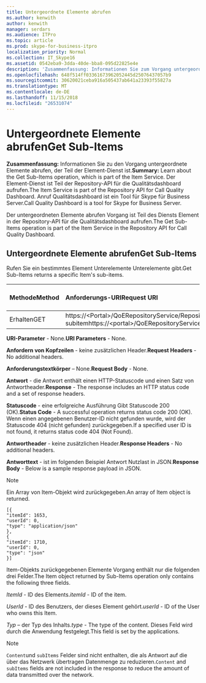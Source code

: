 ```yaml
---
title: Untergeordnete Elemente abrufen
ms.author: kenwith
author: kenwith
manager: serdars
ms.audience: ITPro
ms.topic: article
ms.prod: skype-for-business-itpro
localization_priority: Normal
ms.collection: IT_Skype16
ms.assetid: 0542eba9-3dda-40de-bba8-095d22825e4e
description: 'Zusammenfassung: Informationen Sie zum Vorgang untergeordnete Elemente abrufen, der Teil der Element-Dienst ist. Der Element-Dienst ist Teil der Repository-API für die Qualitätsdashboard aufrufen. Anruf Qualitätsdashboard ist ein Tool für Skype für Business Server.'
ms.openlocfilehash: 648f514ff03361673962052445d25076437057b9
ms.sourcegitcommit: 30620021ceba916a505437ab641a23393f55827a
ms.translationtype: MT
ms.contentlocale: de-DE
ms.lasthandoff: 11/15/2018
ms.locfileid: "26531074"
---
```

# <a name="get-sub-items"></a><span data-ttu-id="5b8d3-105">Untergeordnete Elemente abrufen</span><span class="sxs-lookup"><span data-stu-id="5b8d3-105">Get Sub-Items</span></span>
 
<span data-ttu-id="5b8d3-106">**Zusammenfassung:** Informationen Sie zu den Vorgang untergeordnete Elemente abrufen, der Teil der Element-Dienst ist.</span><span class="sxs-lookup"><span data-stu-id="5b8d3-106">**Summary:** Learn about the Get Sub-Items operation, which is part of the Item Service.</span></span> <span data-ttu-id="5b8d3-107">Der Element-Dienst ist Teil der Repository-API für die Qualitätsdashboard aufrufen.</span><span class="sxs-lookup"><span data-stu-id="5b8d3-107">The Item Service is part of the Repository API for Call Quality Dashboard.</span></span> <span data-ttu-id="5b8d3-108">Anruf Qualitätsdashboard ist ein Tool für Skype für Business Server.</span><span class="sxs-lookup"><span data-stu-id="5b8d3-108">Call Quality Dashboard is a tool for Skype for Business Server.</span></span>
  
<span data-ttu-id="5b8d3-109">Der untergeordneten Elemente abrufen Vorgang ist Teil des Diensts Element in der Repository-API für die Qualitätsdashboard aufrufen.</span><span class="sxs-lookup"><span data-stu-id="5b8d3-109">The Get Sub-Items operation is part of the Item Service in the Repository API for Call Quality Dashboard.</span></span>
  
## <a name="get-sub-items"></a><span data-ttu-id="5b8d3-110">Untergeordnete Elemente abrufen</span><span class="sxs-lookup"><span data-stu-id="5b8d3-110">Get Sub-Items</span></span>

<span data-ttu-id="5b8d3-111">Rufen Sie ein bestimmtes Element Unterelemente Unterelemente gibt.</span><span class="sxs-lookup"><span data-stu-id="5b8d3-111">Get Sub-Items returns a specific Item's sub-items.</span></span>
  

|<span data-ttu-id="5b8d3-112">**Methode**</span><span class="sxs-lookup"><span data-stu-id="5b8d3-112">**Method**</span></span>|<span data-ttu-id="5b8d3-113">**Anforderungs-URI**</span><span class="sxs-lookup"><span data-stu-id="5b8d3-113">**Request URI**</span></span>|<span data-ttu-id="5b8d3-114">**HTTP-Version**</span><span class="sxs-lookup"><span data-stu-id="5b8d3-114">**HTTP Version**</span></span>|
|:-----|:-----|:-----|
|<span data-ttu-id="5b8d3-115">Erhalten</span><span class="sxs-lookup"><span data-stu-id="5b8d3-115">GET</span></span>  <br/> |<span data-ttu-id="5b8d3-116">https://\<Portal\>/QoERepositoryService/Repository/Element / {ItemId} / subitem</span><span class="sxs-lookup"><span data-stu-id="5b8d3-116">https://\<portal\>/QoERepositoryService/repository/item/{itemId}/subitem</span></span>  <br/> |<span data-ttu-id="5b8d3-117">HTTP/1.1</span><span class="sxs-lookup"><span data-stu-id="5b8d3-117">HTTP/1.1</span></span>  <br/> |
   
 <span data-ttu-id="5b8d3-118">**URI-Parameter** - None.</span><span class="sxs-lookup"><span data-stu-id="5b8d3-118">**URI Parameters** - None.</span></span>
  
 <span data-ttu-id="5b8d3-119">**Anfordern von Kopfzeilen** - keine zusätzlichen Header.</span><span class="sxs-lookup"><span data-stu-id="5b8d3-119">**Request Headers** - No additional headers.</span></span>
  
 <span data-ttu-id="5b8d3-120">**Anforderungstextkörper** – None.</span><span class="sxs-lookup"><span data-stu-id="5b8d3-120">**Request Body** - None.</span></span>
  
 <span data-ttu-id="5b8d3-121">**Antwort** - die Antwort enthält einen HTTP-Statuscode und einen Satz von Antwortheader.</span><span class="sxs-lookup"><span data-stu-id="5b8d3-121">**Response** - The response includes an HTTP status code and a set of response headers.</span></span>
  
 <span data-ttu-id="5b8d3-122">**Statuscode** - eine erfolgreiche Ausführung Gibt Statuscode 200 (OK).</span><span class="sxs-lookup"><span data-stu-id="5b8d3-122">**Status Code** - A successful operation returns status code 200 (OK).</span></span> <span data-ttu-id="5b8d3-123">Wenn einen angegebenen Benutzer-ID nicht gefunden wurde, wird der Statuscode 404 (nicht gefunden) zurückgegeben.</span><span class="sxs-lookup"><span data-stu-id="5b8d3-123">If a specified user ID is not found, it returns status code 404 (Not Found).</span></span>
  
 <span data-ttu-id="5b8d3-124">**Antwortheader** - keine zusätzlichen Header.</span><span class="sxs-lookup"><span data-stu-id="5b8d3-124">**Response Headers** - No additional headers.</span></span>
  
 <span data-ttu-id="5b8d3-125">**Antworttext** - ist im folgenden Beispiel Antwort Nutzlast in JSON.</span><span class="sxs-lookup"><span data-stu-id="5b8d3-125">**Response Body** - Below is a sample response payload in JSON.</span></span>
  
> [!NOTE]
> <span data-ttu-id="5b8d3-126">Ein Array von Item-Objekt wird zurückgegeben.</span><span class="sxs-lookup"><span data-stu-id="5b8d3-126">An array of Item object is returned.</span></span> 
  
```
[{
"itemId": 1653,
"userId": 0,
"type": "application/json"
},
{
"itemId": 1710,
"userId": 0,
"type": "json"
}]
```

<span data-ttu-id="5b8d3-127">Item-Objekts zurückgegebenen Elemente Vorgang enthält nur die folgenden drei Felder.</span><span class="sxs-lookup"><span data-stu-id="5b8d3-127">The Item object returned by Sub-Items operation only contains the following three fields.</span></span> 
  
 <span data-ttu-id="5b8d3-128">*ItemId* - ID des Elements.</span><span class="sxs-lookup"><span data-stu-id="5b8d3-128">*itemId*  - ID of the item.</span></span>
  
 <span data-ttu-id="5b8d3-129">*UserId* - ID des Benutzers, der dieses Element gehört.</span><span class="sxs-lookup"><span data-stu-id="5b8d3-129">*userId*  - ID of the User who owns this Item.</span></span>
  
 <span data-ttu-id="5b8d3-130">*Typ* – der Typ des Inhalts.</span><span class="sxs-lookup"><span data-stu-id="5b8d3-130">*type*  - The type of the content.</span></span> <span data-ttu-id="5b8d3-131">Dieses Feld wird durch die Anwendung festgelegt.</span><span class="sxs-lookup"><span data-stu-id="5b8d3-131">This field is set by the applications.</span></span>
  
> [!NOTE]
>  <span data-ttu-id="5b8d3-132">`Content`und `subItems` Felder sind nicht enthalten, die als Antwort auf die über das Netzwerk übertragen Datenmenge zu reduzieren.</span><span class="sxs-lookup"><span data-stu-id="5b8d3-132">`Content` and `subItems` fields are not included in the response to reduce the amount of data transmitted over the network.</span></span>
  

